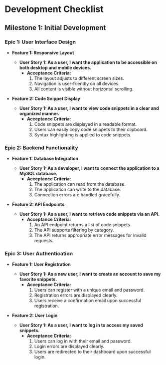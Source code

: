 # Development Checklist

## Milestone 1: Initial Development

### Epic 1: User Interface Design
- **Feature 1: Responsive Layout**
  - **User Story 1: As a user, I want the application to be accessible on both desktop and mobile devices.**
    - **Acceptance Criteria:**
      1. The layout adjusts to different screen sizes.
      2. Navigation is user-friendly on all devices.
      3. All content is visible without horizontal scrolling.

- **Feature 2: Code Snippet Display**
  - **User Story 1: As a user, I want to view code snippets in a clear and organized manner.**
    - **Acceptance Criteria:**
      1. Code snippets are displayed in a readable format.
      2. Users can easily copy code snippets to their clipboard.
      3. Syntax highlighting is applied to code snippets.

### Epic 2: Backend Functionality
- **Feature 1: Database Integration**
  - **User Story 1: As a developer, I want to connect the application to a MySQL database.**
    - **Acceptance Criteria:**
      1. The application can read from the database.
      2. The application can write to the database.
      3. Connection errors are handled gracefully.

- **Feature 2: API Endpoints**
  - **User Story 1: As a user, I want to retrieve code snippets via an API.**
    - **Acceptance Criteria:**
      1. An API endpoint returns a list of code snippets.
      2. The API supports filtering by category.
      3. The API returns appropriate error messages for invalid requests.

### Epic 3: User Authentication
- **Feature 1: User Registration**
  - **User Story 1: As a new user, I want to create an account to save my favorite snippets.**
    - **Acceptance Criteria:**
      1. Users can register with a unique email and password.
      2. Registration errors are displayed clearly.
      3. Users receive a confirmation email upon successful registration.

- **Feature 2: User Login**
  - **User Story 1: As a user, I want to log in to access my saved snippets.**
    - **Acceptance Criteria:**
      1. Users can log in with their email and password.
      2. Login errors are displayed clearly.
      3. Users are redirected to their dashboard upon successful login.
